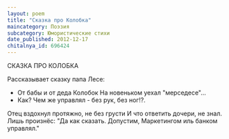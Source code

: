```yaml
---
layout: poem
title: "Сказка про Колобка"
maincategory: Поэзия
subcategory: Юмористические стихи
date_published: 2012-12-17
chitalnya_id: 696424
---
```




СКАЗКА ПРО КОЛОБКА

Рассказывает сказку папа Лесе:
- От бабы и от деда Колобок
На новеньком уехал "мерседесе"...
- Как? Чем же управлял - без рук, без ног!?.

Отец вздохнул протяжно, не без грусти
И что ответить дочери, не знал.
Лишь произнёс: "Да как сказать. Допустим,
Маркетингом иль банком управлял."






